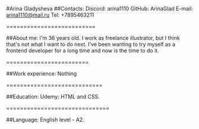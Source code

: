#Arina Gladysheva
##Contacts:
Discord: arina1110 GitHub: ArinaGlad E-mail: arina1110@mail.ru Tel: +7895463211

==========================

##About me:
I'm 36 years old. I work as freelance illustrator, but I think that's not what I want to do next. I've been wanting to try myself as a frontend developer for a long time and now is the time to do it.

========================

##Work experience:
Nothing

============================

##Education:
Udemy: HTML and CSS.

==============================

##Language:
English level - A2.
